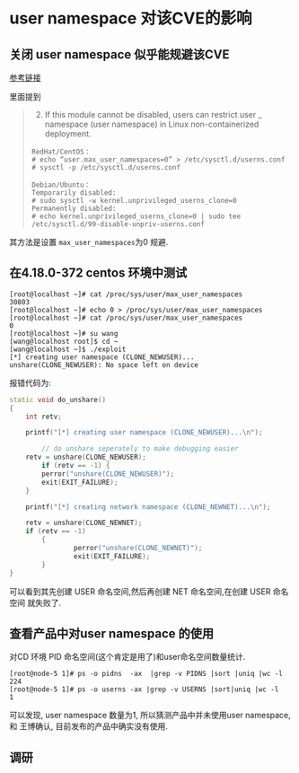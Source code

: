 # user namespace 对该CVE的影响

## 关闭 user namespace 似乎能规避该CVE

[参考链接][nsfocus]

里面提到

> 2. If this module cannot be disabled, users can restrict user _ namespace 
> (user namespace) in Linux non-containerized deployment.
> ```
> RedHat/CentOS：
> # echo “user.max_user_namespaces=0” > /etc/sysctl.d/userns.conf
> # sysctl -p /etc/sysctl.d/userns.conf
> 
> Debian/Ubuntu：
> Temporarily disabled:
> # sudo sysctl -w kernel.unprivileged_userns_clone=0
> Permanently disabled:
> # echo kernel.unprivileged_userns_clone=0 | sudo tee /etc/sysctl.d/99-disable-unpriv-userns.conf
> ```

其方法是设置 `max_user_namespaces`为0 规避.


## 在4.18.0-372 centos 环境中测试
```
[root@localhost ~]# cat /proc/sys/user/max_user_namespaces
30803
[root@localhost ~]# echo 0 > /proc/sys/user/max_user_namespaces
[root@localhost ~]# cat /proc/sys/user/max_user_namespaces
0
[root@localhost ~]# su wang
[wang@localhost root]$ cd ~
[wang@localhost ~]$ ./exploit
[*] creating user namespace (CLONE_NEWUSER)...
unshare(CLONE_NEWUSER): No space left on device
```

报错代码为:
```cpp
static void do_unshare()
{
    int retv;

    printf("[*] creating user namespace (CLONE_NEWUSER)...\n");

        // do unshare seperately to make debugging easier
    retv = unshare(CLONE_NEWUSER);
        if (retv == -1) {
        perror("unshare(CLONE_NEWUSER)");
        exit(EXIT_FAILURE);
    }

    printf("[*] creating network namespace (CLONE_NEWNET)...\n");

    retv = unshare(CLONE_NEWNET);
    if (retv == -1)
        {
                perror("unshare(CLONE_NEWNET)");
                exit(EXIT_FAILURE);
        }
}
```

可以看到其先创建 USER 命名空间,然后再创建 NET 命名空间,在创建 USER 命名空间
就失败了.

## 查看产品中对user namespace 的使用

对CD 环境 PID 命名空间(这个肯定是用了)和user命名空间数量统计.
```
[root@node-5 1]# ps -o pidns  -ax  |grep -v PIDNS |sort |uniq |wc -l
224
[root@node-5 1]# ps -o userns -ax |grep -v USERNS |sort|uniq |wc -l
1
```

可以发现, user namespace 数量为1, 所以猜测产品中并未使用user namespace, 和
王博确认, 目前发布的产品中确实没有使用.

## 调研


[nsfocus]: https://nsfocusglobal.com/linux-kernel-privilege-escalation-vulnerability-cve-2024-1086-notice/
